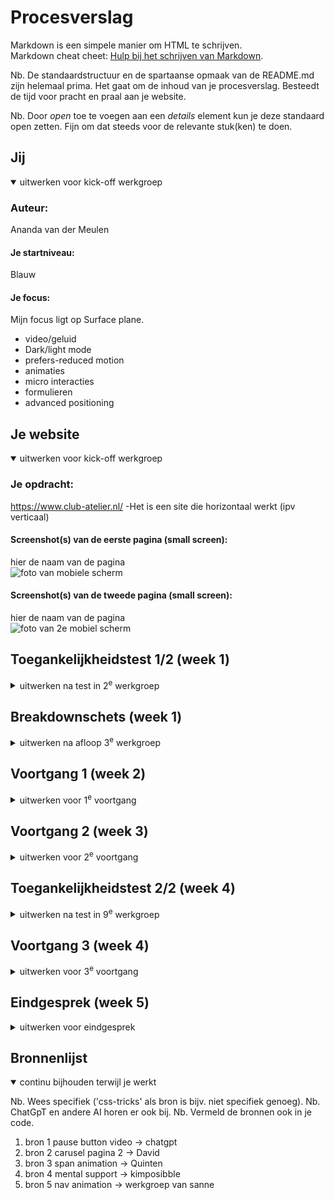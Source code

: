 # Procesverslag
Markdown is een simpele manier om HTML te schrijven.  
Markdown cheat cheet: [Hulp bij het schrijven van Markdown](https://github.com/adam-p/markdown-here/wiki/Markdown-Cheatsheet).

Nb. De standaardstructuur en de spartaanse opmaak van de README.md zijn helemaal prima. Het gaat om de inhoud van je procesverslag. Besteedt de tijd voor pracht en praal aan je website.

Nb. Door *open* toe te voegen aan een *details* element kun je deze standaard open zetten. Fijn om dat steeds voor de relevante stuk(ken) te doen.





## Jij

<details open>
  <summary>uitwerken voor kick-off werkgroep</summary>

  ### Auteur:
  Ananda van der Meulen
  #### Je startniveau:
  Blauw
  #### Je focus:
  Mijn focus ligt op Surface plane.
  - video/geluid
  - Dark/light mode
  - prefers-reduced motion
  - animaties
  - micro interacties
  - formulieren
  - advanced positioning
 
</details>





## Je website

<details open>
  <summary>uitwerken voor kick-off werkgroep</summary>

  ### Je opdracht:
  https://www.club-atelier.nl/
  -Het is een site die horizontaal werkt (ipv verticaal)


  #### Screenshot(s) van de eerste pagina (small screen): 
  hier de naam van de pagina  
  <img src="./readme-images/mobielframe.jpg" width="375px" alt="foto van mobiele scherm">

  #### Screenshot(s) van de tweede pagina (small screen):
  hier de naam van de pagina  
  <img src="./readme-images/mobielframe2.png" width="375px" alt="foto van 2e mobiel scherm">
 
</details>



## Toegankelijkheidstest 1/2 (week 1)

<details>
  <summary>uitwerken na test in 2<sup>e</sup> werkgroep</summary>

### Bevindingen
  Lijst met je bevindingen die in de test naar voren kwamen:
  Zie img hierboven.

  - het viel mij op dat er veel teksten/details niet worden voorgelezen door de screenreader.
  - De volgorde van lezen is niet logisch, bijv eerst de p en daana h2 etc.
  - img geen alt
  - geen dark/light mode
  - geen reduced motion
  - geen knop om video's op pauze te zetten


</details>



## Breakdownschets (week 1)

<details>
  <summary>uitwerken na afloop 3<sup>e</sup> werkgroep</summary>

  Het is nog niet af.

  ### de hele pagina: 
  <img src="../readme-images/mobielframe.jpg" width="375px" alt="breakdown van de hele pagina">

  ### dynamisch deel (bijv menu): 
  <img src="../readme-images/mobileframe2.jpg" width="375px" alt="breakdown van een dynamisch deel">

</details>





## Voortgang 1 (week 2)

<details>
  <summary>uitwerken voor 1<sup>e</sup> voortgang</summary>

  ### Stand van zaken
Deze week heb ik me flink beziggehouden met CSS en JavaScript. Na wat herhaling kwam alles weer naar boven, maar eerlijk gezegd vind ik het nog steeds behoorlijk pittig. Ik doe mijn best om alles goed te doen, maar het kan soms even duren.

Daarnaast ben ik begonnen met mijn eigen website. Ik heb de HTML voor het eerste gedeelte van de site in elkaar gezet. Nu ben ik bezig met het menu in CSS en JavaScript. Dat is nog een uitdaging. Ik weet wat ik wil maken, maar om dat in programmeertaal te vertalen of de juiste zoektermen te bedenken vind ik lastig. Ondanks dit merk ik dat het met de les beter gaat.

Desondanks wil ik mijn project goed afronden en veel leren. Het leerproces is uitdagend, maar ik ben enthousiast om nieuwe dingen te leren en mijn website tot leven te brengen.

  ### Agenda voor meeting
  samen met je groepje opstellen

  | Alia           | Kim                | Ananda       | Valentijn        |
  | ---            | ---                | ---          | ---              |
  | dit bespreken  | en dit             | en ik dit    | en dan ik dat    |
  | en dat ook nog | dit als er tijd is | nog een punt | dit wil ik zeker |
  | ...            | ...                | ...          | ...              |


  ### Verslag van meeting
  We zijn langs elke website gegaan en hebben bepaalde vragen gesteld aan de studentassistenten. Het lukte bij mij niet om de navigatie te laten werken. Ik heb hier daarom mijn vragen over gesteld. Eenmaal klaar met de meeting met ik aan de slag gegaan met de navigatie en het toch aan de praat gekregen.
</details>





## Voortgang 2 (week 3)

<details>
  <summary>uitwerken voor 2<sup>e</sup> voortgang</summary>

  ### Stand van zaken
Deze week heb ik de belangrijkste inhoud van mijn website opgeschreven en ben ik begonnen met de css te verbeteren. In het bovenste gedeelte van de pagina heb ik een video als achtergrond gebruikt, maar ik had wat moeite om deze naar de achtergrond te verplaatsen, zodat andere dingen eroverheen gezet kunnen worden. Uiteindelijk heb ik ontdekt dat ik dit kan doen door een soort van "volgorde" aan te geven met z-index.

Ook was ik wat tijd kwijt aan het vlak waar de span in staat. deze moesten om de beurt te voorschijn komen. Dit heb ik gedaan dmv keyframes en een linear gradient te plaatsen op de achtergrond zodat er 4 vlakken te zien zijn. Na alles te hebben uitgevogeld en veel voorgang heb gemaakt zag ik opeens een wit vlak aan de rechterkant van boven naar beneden van ongeveer 40vw. Ik heb geen idee waar dit is mis gegaan in de css, ik heb daarom Bahaa een berichtje op team gestuurd. Ik wacht nog op het antwoord.

Ik probeer ook te leren hoe ik een bepaalde indeling kan maken voor mijn pagina, maar dat lukt nog niet helemaal goed. Daarom ga ik in onze volgende meeting vragen stellen om te begrijpen hoe ik dit beter kan doen. Ik ben blij met de voortgang die ik heb gemaakt.

  ### Agenda voor meeting
  samen met je groepje opstellen (Zie excel bestand)

  | Ananda         |Kim                 | Alia         | Valentijn        |
  | ---            | ---                | ---          | ---              |
  | Grid op site?  | en dit             | en ik dit    | en dan ik dat    |
  | van mobile naar| dit als er tijd is | nog een punt | dit wil ik zeker |
  | desktop?       | ...                | ...          | ...              |
  | Waar komt het  | ...                | ...          | ...              |
    witte vlak vandaan?

  ### Verslag van meeting
  hier na afloop snel de uitkomsten van de meeting vastleggen

- witte vlak is weg
- grid uitleg over welke child ik moet pakken
-  position relative/absolute

</details>





## Toegankelijkheidstest 2/2 (week 4)

<details>
  <summary>uitwerken na test in 9<sup>e</sup> werkgroep</summary>

  ### Bevindingen
  Lijst met je bevindingen die in de test naar voren kwamen (geef ook aan wat er verbeterd is):

  - Slaat h2 in article over bij agenda
  - alt bij knop pause toevoegen
  - Slaat agenda en ades & contact over
  - Geeft bij de captions geen captions aan
  - bij settings animation en motion uit
  - contrast is overal goed te lezen

</details>





## Voortgang 3 (week 4)

<details>
  <summary>uitwerken voor 3<sup>e</sup> voortgang</summary>

  ### Stand van zaken
  hier dit ging goed & dit was lastig (neem ook screenshots op van delen van je website en code)


  ### Agenda voor meeting
  samen met je groepje opstellen

  | Ananda         | Alia               | Kim          | Valentijn        |
Mijn vragen:
Moet het formulier verstuurd worden?
Dark/light mode, welke kleuren?
Mag ik een class op een button voor javascript?


  ### Verslag van meeting
 Na de vergadering heb ik snel de belangrijkste punten opgeschreven. Tijdens het bekijken van de verschillende websites kreeg ik beter zicht op wat er mogelijk is. De vragen die ik had, werden duidelijk beantwoord, waardoor ik weer verder kon met mijn werk. Hierdoor kon ik weer door werken.

</details>





## Eindgesprek (week 5)

<details>
  <summary>uitwerken voor eindgesprek</summary>

  ### Je uitkomst - karakteristiek screenshots:
  <img src="./readme-images/resultaat1.png" width="375px" alt="uitomst opdracht 1">
  <img src="./readme-images/resultaat2.png" width="375px" alt="uitomst opdracht 1">

  ### Dit ging goed/Heb ik geleerd: 
De 'work eat sport dance' animatie vond ik lastig. Dit heb ik uiteindelijk gemaakt door alle woorden in een span te zttenn en hier een begin/eind tijd aan vast te koppelen. ik heb hier veel van geleerd.

Ook de carusel vond ik uitdagend, ik heb dit nog niet eerder gemaakt. ondanks dit heeft david mij alles goed uitgelegd en geholpen waar nodig was.
  <img src="readme-images/lastig.png" width="375px" alt="bummer">
  <img src="readme-images/carusel.png" width="375px" alt="bummer">

  ### Dit was lastig/Is niet gelukt:
Het is mij niet volledig gelukt om de agenda hover exact na te maken. Ik heb daarom mijn prioriteit bij de andere onderdelen gelegd. Mocht ik langer te tijd hadden, dan was ik hier mee aan de slag gegaan.

  <img src="readme-images/nietgelukt.png" width="375px" alt="bummer">



</details>





## Bronnenlijst

<details open>
  <summary>continu bijhouden terwijl je werkt</summary>

  Nb. Wees specifiek ('css-tricks' als bron is bijv. niet specifiek genoeg). 
  Nb. ChatGpT en andere AI horen er ook bij.
  Nb. Vermeld de bronnen ook in je code.

  1. bron 1 pause button video -> chatgpt
  2. bron 2 carusel pagina 2 -> David
  3. bron 3 span animation -> Quinten
  4. bron 4 mental support -> kimposibble
  5. bron 5 nav animation -> werkgroep van sanne

</details>